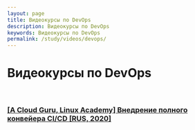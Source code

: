 ```yaml
---
layout: page
title: Видеокурсы по DevOps
description: Видеокурсы по DevOps
keywords: Видеокурсы по DevOps
permalink: /study/videos/devops/
---
```


# Видеокурсы по DevOps

<br/>

### [[A Cloud Guru, Linux Academy] Внедрение полного конвейера CI/CD [RUS, 2020]](/study/videos/ci-cd/implementing-a-full-ci-cd-pipeline/)
